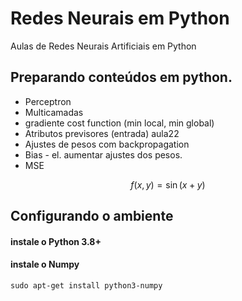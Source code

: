 # Redes Neurais em Python

Aulas de Redes Neurais Artificiais em Python

## Preparando conteúdos em python.

 - Perceptron
 - Multicamadas
 - gradiente cost function (min local, min global)
 - Atributos previsores (entrada) aula22
 - Ajustes de pesos com backpropagation
 - Bias - el. aumentar ajustes dos pesos.
 - MSE
 
$$
   f(x,y) = \sin(x+y)
$$

## Configurando o ambiente
#### instale o Python 3.8+
#### instale o Numpy

    sudo apt-get install python3-numpy

